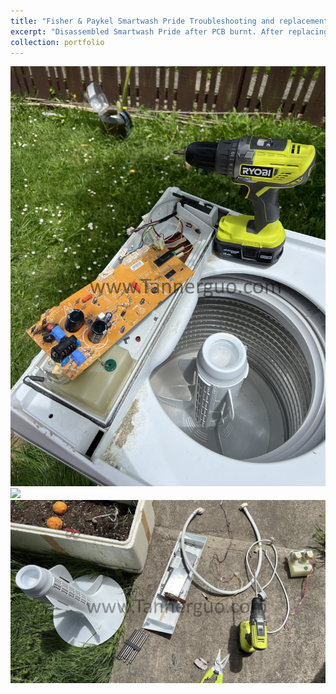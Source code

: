 ```yaml
---
title: "Fisher & Paykel Smartwash Pride Troubleshooting and replacement"
excerpt: "Disassembled Smartwash Pride after PCB burnt. After replacing out of balance sensor previously <br/><img src='/images/FP1.jpg'>"
collection: portfolio
---
```


<img src='/images/FP1.jpg'>
<br/>
<img src='/images/FP2.jpg'>
<br/>
<img src='/images/FP3.jpg'>
